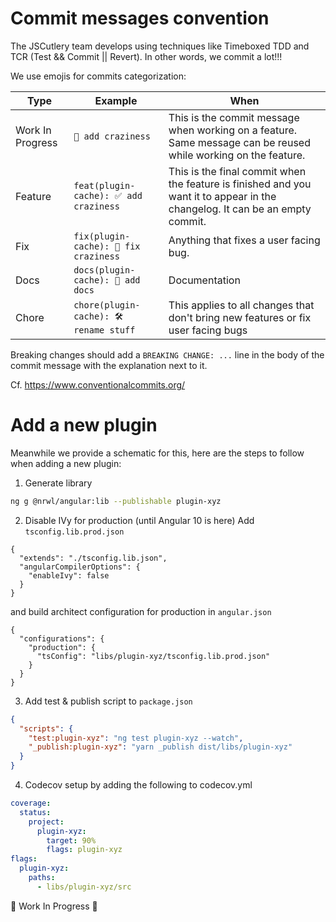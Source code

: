 # Commit messages convention

The JSCutlery team develops using techniques like Timeboxed TDD and TCR (Test && Commit || Revert). In other words, we commit a lot!!!

We use emojis for commits categorization:

| Type             | Example | When |
| ---------------- | ------- | ------------- |
| Work In Progress | `🚧 add craziness` | This is the commit message when working on a feature. Same message can be reused while working on the feature. |
| Feature          | `feat(plugin-cache): ✅ add craziness` | This is the final commit when the feature is finished and you want it to appear in the changelog. It can be an empty commit. |
| Fix              | `fix(plugin-cache): 🐞 fix craziness` | Anything that fixes a user facing bug. |
| Docs             | `docs(plugin-cache): 📝 add docs` | Documentation |
| Chore            | `chore(plugin-cache): 🛠 rename stuff` | This applies to all changes that don't bring new features or fix user facing bugs |

Breaking changes should add a `BREAKING CHANGE: ...` line in the body of the commit message with the explanation next to it.

Cf. https://www.conventionalcommits.org/

# Add a new plugin

Meanwhile we provide a schematic for this, here are the steps to follow when adding a new plugin:

1. Generate library
```sh
ng g @nrwl/angular:lib --publishable plugin-xyz
```

2. Disable IVy for production (until Angular 10 is here)
Add `tsconfig.lib.prod.json`

```
{
  "extends": "./tsconfig.lib.json",
  "angularCompilerOptions": {
    "enableIvy": false
  }
}
```

and build architect configuration for production in `angular.json`

```
{
  "configurations": {
    "production": {
      "tsConfig": "libs/plugin-xyz/tsconfig.lib.prod.json"
    }
  }
}
```

3. Add test & publish script to `package.json`

```json
{
  "scripts": {
    "test:plugin-xyz": "ng test plugin-xyz --watch",
    "_publish:plugin-xyz": "yarn _publish dist/libs/plugin-xyz"
  }
}
```

4. Codecov setup by adding the following to codecov.yml
```yaml
coverage:
  status:
    project:
      plugin-xyz:
        target: 90%
        flags: plugin-xyz
flags:
  plugin-xyz:
    paths:
      - libs/plugin-xyz/src
```

🚧 Work In Progress 🚧
